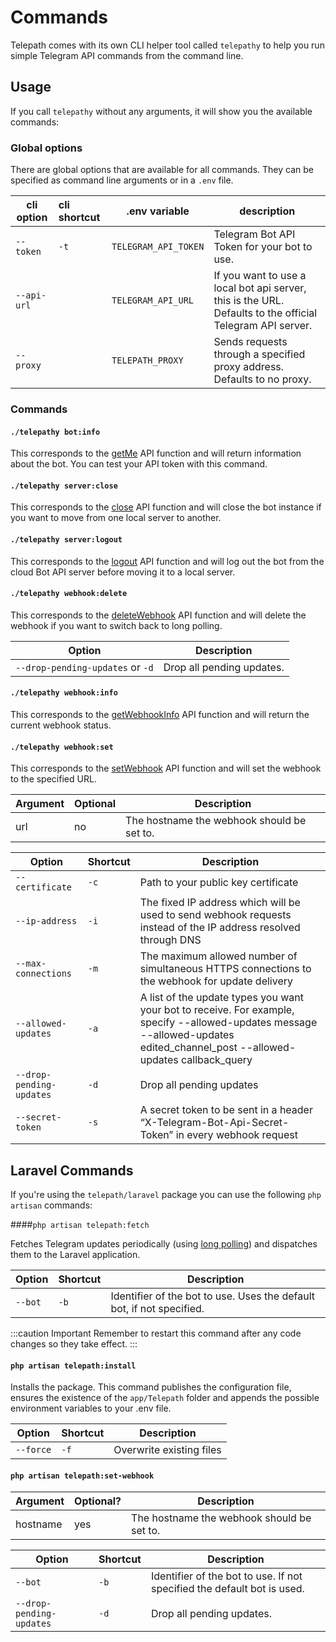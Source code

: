 Commands
========

Telepath comes with its own CLI helper tool called `telepathy` to help you run simple Telegram API commands from the command line.

## Usage

If you call `telepathy` without any arguments, it will show you the available commands:

### Global options
There are global options that are available for all commands. They can be specified as command line arguments or in a `.env` file.

| cli option  | cli shortcut | .env variable        | description                                                                                               |
|-------------|:-------------|----------------------|-----------------------------------------------------------------------------------------------------------|
| `--token`   | `-t`         | `TELEGRAM_API_TOKEN` | Telegram Bot API Token for your bot to use.                                                               |
| `--api-url` |              | `TELEGRAM_API_URL`   | If you want to use a local bot api server, this is the URL. Defaults to the official Telegram API server. |
| `--proxy`   |              | `TELEPATH_PROXY`     | Sends requests through a specified proxy address. Defaults to no proxy.                                   |


### Commands

#### `./telepathy bot:info`

This corresponds to the [getMe](https://core.telegram.org/bots/api#getme) API function and will return information about the bot. You can test your API token with this command.

#### `./telepathy server:close`

This corresponds to the [close](https://core.telegram.org/bots/api#close) API function and will close the bot instance if you want to move from one local server to another.

#### `./telepathy server:logout`

This corresponds to the [logout](https://core.telegram.org/bots/api#logout) API function and will log out the bot from the cloud Bot API server before moving it to a local server.

#### `./telepathy webhook:delete`

This corresponds to the [deleteWebhook](https://core.telegram.org/bots/api#deletewebhook) API function and will delete the webhook if you want to switch back to long polling.

| Option                           | Description               |
|----------------------------------|---------------------------|
| `--drop-pending-updates` or `-d` | Drop all pending updates. |

#### `./telepathy webhook:info`

This corresponds to the [getWebhookInfo](https://core.telegram.org/bots/api#getwebhookinfo) API function and will return the current webhook status.

#### `./telepathy webhook:set`

This corresponds to the [setWebhook](https://core.telegram.org/bots/api#setwebhook) API function and will set the webhook to the specified URL.

| Argument | Optional | Description                                |
|----------|:---------|--------------------------------------------|
| url      | no       | The hostname the webhook should be set to. |

| Option                   | Shortcut | Description                                                                                                                                                                    |
|--------------------------|:---------|--------------------------------------------------------------------------------------------------------------------------------------------------------------------------------|
| `--certificate`          | `-c`     | Path to your public key certificate                                                                                                                                            |
| `--ip-address`           | `-i`     | The fixed IP address which will be used to send webhook requests instead of the IP address resolved through DNS                                                                |
| `--max-connections`      | `-m`     | The maximum allowed number of simultaneous HTTPS connections to the webhook for update delivery                                                                                |
| `--allowed-updates`      | `-a`     | A list of the update types you want your bot to receive. For example, specify --allowed-updates message --allowed-updates edited_channel_post --allowed-updates callback_query |
| `--drop-pending-updates` | `-d`     | Drop all pending updates                                                                                                                                                       |
| `--secret-token`         | `-s`     | A secret token to be sent in a header “X-Telegram-Bot-Api-Secret-Token” in every webhook request                                                                               |




## Laravel Commands
If you're using the `telepath/laravel` package you can use the following `php artisan` commands:

####`php artisan telepath:fetch`

Fetches Telegram updates periodically (using [long polling](https://en.wikipedia.org/wiki/Push_technology#Long_polling)) and dispatches them to the Laravel application.

| Option  | Shortcut | Description                                                           |
|---------|:---------|-----------------------------------------------------------------------|
| `--bot` | `-b`     | Identifier of the bot to use. Uses the default bot, if not specified. |

:::caution Important
Remember to restart this command after any code changes so they take effect.
:::

#### `php artisan telepath:install`

Installs the package. This command publishes the configuration file, ensures the existence of the `app/Telepath` folder and appends the possible environment variables to your .env file. 

| Option    | Shortcut | Description              |
|-----------|:---------|--------------------------|
| `--force` | `-f`     | Overwrite existing files |


#### `php artisan telepath:set-webhook`

| Argument | Optional? | Description                                |
|----------|:----------|--------------------------------------------|
| hostname | yes       | The hostname the webhook should be set to. |

| Option                   | Shortcut | Description                                                             |
|--------------------------|:---------|-------------------------------------------------------------------------|
| `--bot`                  | `-b`     | Identifier of the bot to use. If not specified the default bot is used. |
| `--drop-pending-updates` | `-d`     | Drop all pending updates.                                               |

